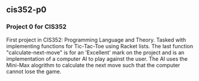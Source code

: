 ## cis352-p0
### Project 0 for CIS352
First project in CIS352: Programming Language and Theory. Tasked with implementing functions for Tic-Tac-Toe using Racket lists. The last function "calculate-next-move" is for an 'Excellent' mark on the project and is an implementation of a computer AI to play against the user. The AI uses the Mini-Max alogrithm to calculate the next move such that the computer cannot lose the game.
